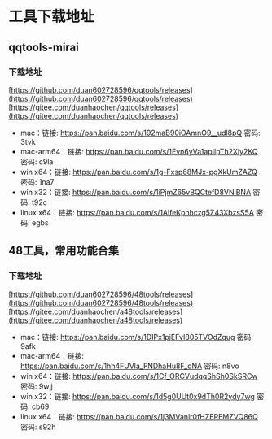 # 工具下载地址

## qqtools-mirai

### 下载地址
[https://github.com/duan602728596/qqtools/releases](https://github.com/duan602728596/qqtools/releases)   
[https://gitee.com/duanhaochen/qqtools/releases](https://gitee.com/duanhaochen/qqtools/releases)
* mac：链接: https://pan.baidu.com/s/192maB90iOAmnO9__udl8pQ  密码: 3tvk
* mac-arm64：链接: https://pan.baidu.com/s/1Evn6yVa1apIlpTh2Xly2KQ  密码: c9la
* win x64：链接: https://pan.baidu.com/s/1g-Fxsp68MJx-pgXkUmZAZQ  密码: 1na7
* win x32：链接: https://pan.baidu.com/s/1iPjmZ65vBQCtefD8VNlBNA  密码: t92c
* linux x64：链接: https://pan.baidu.com/s/1AlfeKpnhczg5Z43XbzsS5A  密码: egbs

## 48工具，常用功能合集

### 下载地址
[https://github.com/duan602728596/48tools/releases](https://github.com/duan602728596/48tools/releases)   
[https://gitee.com/duanhaochen/a48tools/releases](https://gitee.com/duanhaochen/a48tools/releases)
* mac：链接: https://pan.baidu.com/s/1DIPx1pjEFvI805TVOdZqug  密码: 9afk
* mac-arm64：链接: https://pan.baidu.com/s/1hh4FUVla_FNDhaHu8F_oNA  密码: n8vo
* win x64：链接: https://pan.baidu.com/s/1Cf_ORCVudqqShSh0SkSRCw  密码: 9wlj
* win x32：链接: https://pan.baidu.com/s/1d5g0UUt0x9dTh0R2ydy7wg  密码: cb69
* linux x64：链接: https://pan.baidu.com/s/1j3MVanlr0fHZEREMZVQ86Q  密码: s92h
